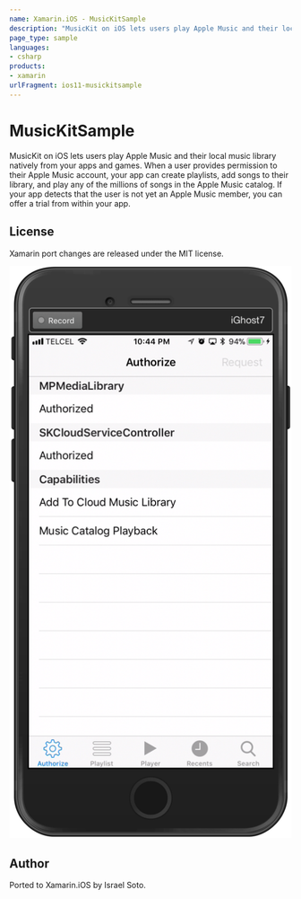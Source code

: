 ```yaml
---
name: Xamarin.iOS - MusicKitSample
description: "MusicKit on iOS lets users play Apple Music and their local music library natively from your apps and games #ios11"
page_type: sample
languages:
- csharp
products:
- xamarin
urlFragment: ios11-musickitsample
---
```

# MusicKitSample

MusicKit on iOS lets users play Apple Music and their local music library natively from your apps and games. When a user provides permission to their Apple Music account, your app can create playlists, add songs to their library, and play any of the millions of songs in the Apple Music catalog. If your app detects that the user is not yet an Apple Music member, you can offer a trial from within your app.

## License

Xamarin port changes are released under the MIT license.

![MusicKitSample application screenshot](Screenshots/Authorize.png "MusicKitSample application screenshot")

## Author

Ported to Xamarin.iOS by Israel Soto.

